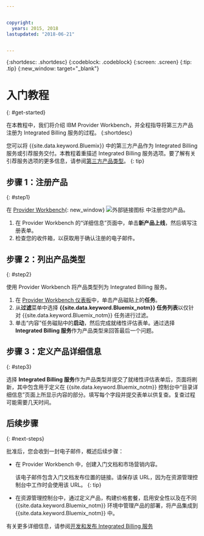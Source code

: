 ```yaml
---


copyright:
  years: 2015, 2018
lastupdated: "2018-06-21"


---
```


{:shortdesc: .shortdesc}
{:codeblock: .codeblock}
{:screen: .screen}
{:tip: .tip}
{:new_window: target="_blank"}

# 入门教程
{: #get-started}

在本教程中，我们将介绍 IBM Provider Workbench，并全程指导将第三方产品注册为 Integrated Billing 服务的过程。
{:shortdesc}

您可以将 {{site.data.keyword.Bluemix}} 中的第三方产品作为 Integrated Billing 服务或引荐服务交付。本教程着重描述 Integrated Billing 服务选项。要了解有关引荐服务选项的更多信息，请参阅[第三方产品类型](/docs/third-party/offering-types.html)。
{: tip}

## 步骤 1：注册产品
{: #step1}

在 [Provider Workbench](https://www.ibm.com/marketplace/workbench/){: new_window} ![外部链接图标](../icons/launch-glyph.svg "外部链接图标") 中注册您的产品。

1. 在 Provider Workbench 的“详细信息”页面中，单击**新产品上线**，然后填写注册表单。
2. 检查您的收件箱，以获取用于确认注册的电子邮件。

## 步骤 2：列出产品类型
{: #step2}

使用 Provider Workbench 将产品类型列为 Integrated Billing 服务。

1. 在 [Provider Workbench 仪表板](https://www.ibm.com/marketplace/workbench/provider/dashboard)中，单击产品磁贴上的**任务**。
2. 从**过滤**菜单中选择 **{{site.data.keyword.Bluemix_notm}} 任务列表**以仅针对 {{site.data.keyword.Bluemix_notm}} 任务进行过滤。
3. 单击“内容”任务磁贴中的**启动**，然后完成就绪性评估表单。通过选择 **Integrated Billing 服务**作为产品类型来回答最后一个问题。

## 步骤 3：定义产品详细信息
{: #step3}

选择 **Integrated Billing 服务**作为产品类型并提交了就绪性评估表单后，页面将刷新，其中包含用于定义在 {{site.data.keyword.Bluemix_notm}} 控制台中“目录详细信息”页面上所显示内容的部分。填写每个字段并提交表单以供复查。复查过程可能需要几天时间。

## 后续步骤
{: #next-steps}

批准后，您会收到一封电子邮件，概述后续步骤：

* 在 Provider Workbench 中，创建入门文档和市场营销内容。

  该电子邮件包含入门文档发布位置的链接。请保存该 URL，因为在资源管理控制台中工作时会使用该 URL。
  {: tip}

* 在资源管理控制台中，通过定义产品，构建价格套餐，启用安全性以及在不同 {{site.data.keyword.Bluemix_notm}} 环境中管理产品的部署，将产品集成到 {{site.data.keyword.Bluemix_notm}} 中。 

有关更多详细信息，请参阅[开发和发布 Integrated Billing 服务](/docs/third-party/integrated-billing-service.html)
